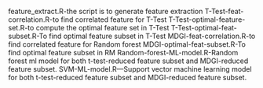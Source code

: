 feature_extract.R-the script is to generate feature extraction
T-Test-feat-correlation.R-to find correlated feature for T-Test
T-Test-optimal-feature-set.R-to compute the optimal feature set in T-Test
T-Test-optimal-feat-subset.R-To find optimal feature subset in T-Test
MDGI-feat-correlation.R-to find correlated feature for Random forest
MDGI-optimal-feat-subset.R-To find optimal feature subset in RM
Random-forest-ML-model.R-Random forest ml model for both t-test-reduced feature subset and  MDGI-reduced feature subset.
SVM-ML-model.R—Support vector machine learning model for both t-test-reduced feature subset and  MDGI-reduced feature subset.
